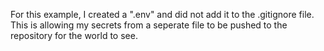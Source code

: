 For this example, I created a ".env" and did not add it to the .gitignore file. This is allowing my secrets from a seperate file to be pushed to the repository for the world to see.
